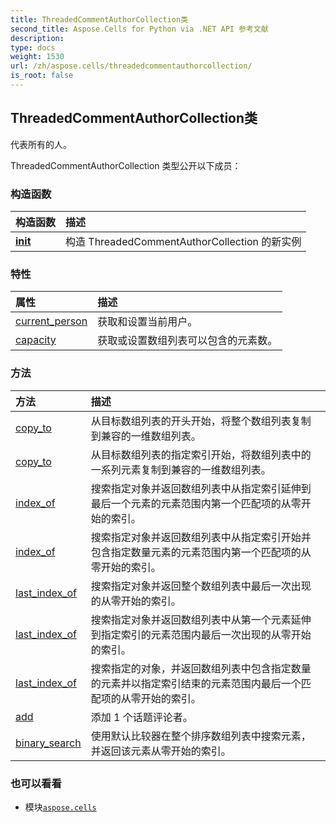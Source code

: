 ```yaml
---
title: ThreadedCommentAuthorCollection类
second_title: Aspose.Cells for Python via .NET API 参考文献
description:
type: docs
weight: 1530
url: /zh/aspose.cells/threadedcommentauthorcollection/
is_root: false
---
```

## ThreadedCommentAuthorCollection类
代表所有的人。



ThreadedCommentAuthorCollection 类型公开以下成员：

### 构造函数
|构造函数|描述|
| :- | :- |
| [__init__](/cells/python-net/zh/aspose.cells/threadedcommentauthorcollection/__init__/#) |构造 ThreadedCommentAuthorCollection 的新实例|


### 特性
|属性|描述|
| :- | :- |
| [current_person](/cells/python-net/zh/aspose.cells/threadedcommentauthorcollection/current_person) |获取和设置当前用户。|
| [capacity](/cells/python-net/zh/aspose.cells/threadedcommentauthorcollection/capacity) |获取或设置数组列表可以包含的元素数。|


### 方法
|方法|描述|
| :- | :- |
| [copy_to](/cells/python-net/zh/aspose.cells/threadedcommentauthorcollection/copy_to/#list) |从目标数组列表的开头开始，将整个数组列表复制到兼容的一维数组列表。|
| [copy_to](/cells/python-net/zh/aspose.cells/threadedcommentauthorcollection/copy_to/#int-list-int-int) |从目标数组列表的指定索引开始，将数组列表中的一系列元素复制到兼容的一维数组列表。|
| [index_of](/cells/python-net/zh/aspose.cells/threadedcommentauthorcollection/index_of/#aspose.cells.ThreadedCommentAuthor-int) |搜索指定对象并返回数组列表中从指定索引延伸到最后一个元素的元素范围内第一个匹配项的从零开始的索引。|
| [index_of](/cells/python-net/zh/aspose.cells/threadedcommentauthorcollection/index_of/#aspose.cells.ThreadedCommentAuthor-int-int) |搜索指定对象并返回数组列表中从指定索引开始并包含指定数量元素的元素范围内第一个匹配项的从零开始的索引。|
| [last_index_of](/cells/python-net/zh/aspose.cells/threadedcommentauthorcollection/last_index_of/#aspose.cells.ThreadedCommentAuthor) |搜索指定对象并返回整个数组列表中最后一次出现的从零开始的索引。|
| [last_index_of](/cells/python-net/zh/aspose.cells/threadedcommentauthorcollection/last_index_of/#aspose.cells.ThreadedCommentAuthor-int) |搜索指定对象并返回数组列表中从第一个元素延伸到指定索引的元素范围内最后一次出现的从零开始的索引。|
| [last_index_of](/cells/python-net/zh/aspose.cells/threadedcommentauthorcollection/last_index_of/#aspose.cells.ThreadedCommentAuthor-int-int) |搜索指定的对象，并返回数组列表中包含指定数量的元素并以指定索引结束的元素范围内最后一个匹配项的从零开始的索引。|
| [add](/cells/python-net/zh/aspose.cells/threadedcommentauthorcollection/add/#str-str-str) |添加 1 个话题评论者。|
| [binary_search](/cells/python-net/zh/aspose.cells/threadedcommentauthorcollection/binary_search/#aspose.cells.ThreadedCommentAuthor) |使用默认比较器在整个排序数组列表中搜索元素，并返回该元素从零开始的索引。|



### 也可以看看
* 模块[`aspose.cells`](..)
